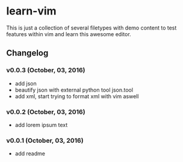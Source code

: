 # learn-vim
This is just a collection of several filetypes with demo content to test features within vim and learn this awesome editor.

## Changelog
### v0.0.3 (October, 03, 2016)
* add json
* beautify json with external python tool json.tool
* add xml, start trying to format xml with vim aswell

### v0.0.2 (October, 03, 2016)
* add lorem ipsum text

### v0.0.1 (October, 03, 2016)
* add readme
